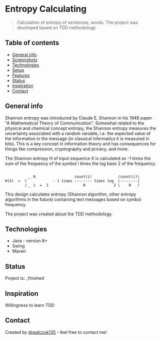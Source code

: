 # Entropy Calculating
> Calculation of entropy of sentences, words. The project was developed based on TDD methodology.


## Table of contents
* [General info](#general-info)
* [Screenshots](#screenshots)
* [Technologies](#technologies)
* [Setup](#setup)
* [Features](#features)
* [Status](#status)
* [Inspiration](#inspiration)
* [Contact](#contact)

## General info
Shannon entropy was introduced by Claude E. Shannon in his 1948 paper "A Mathematical Theory of Communication". Somewhat related to the physical and chemical concept entropy, the Shannon entropy measures the uncertainty associated with a random variable, i.e. the expected value of the information in the message (in classical informatics it is measured in bits). This is a key concept in information theory and has consequences for things like compression, cryptography and privacy, and more.

The Shannon entropy H of input sequence X is calculated as -1 times the sum of the frequency of the symbol i times the log base 2 of the frequency:
```

          __ N                  count(i)            /count(i)\ 
H(X)  =  \            - 1 times -------- times log  |--------| 
         /__ i  =  1                N             2 \    N   / 

```
This design calculates entropy (Shannon algorithm, other entropy algorithms in the future) containing text messages based on symbol frequency.

The project was created about the TDD methodology.


## Technologies
* Java - version 8+
* Swing
* Maven

## Status
Project is: _finished

## Inspiration
Willingness to learn TDD

## Contact
Created by [@walczuk135](walczuk135@gmail.com) - feel free to contact me!
